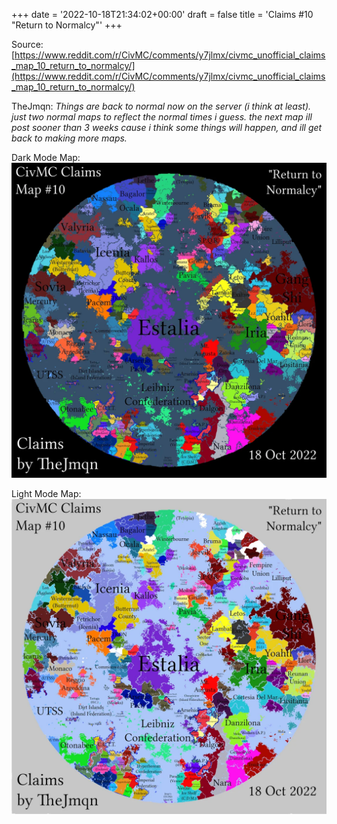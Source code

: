 +++
date = '2022-10-18T21:34:02+00:00'
draft = false
title = 'Claims #10 "Return to Normalcy"'
+++

Source: [https://www.reddit.com/r/CivMC/comments/y7jlmx/civmc_unofficial_claims_map_10_return_to_normalcy/](https://www.reddit.com/r/CivMC/comments/y7jlmx/civmc_unofficial_claims_map_10_return_to_normalcy/)

TheJmqn: *Things are back to normal now on the server (i think at least). just two normal maps to reflect the normal times i guess. the next map ill post sooner than 3 weeks cause i think some things will happen, and ill get back to making more maps.*

Dark Mode Map:
[![Claims #10](https://raw.githubusercontent.com/CivMC-Map-Archive/civmc-map-archive.github.io/refs/heads/main/static/images/CivMC-Claims-10.webp)](https://raw.githubusercontent.com/CivMC-Map-Archive/civmc-map-archive.github.io/refs/heads/main/static/images/CivMC-Claims-10.webp)

Light Mode Map:
[![Claims #10 Light](https://raw.githubusercontent.com/CivMC-Map-Archive/civmc-map-archive.github.io/refs/heads/main/static/images/CivMC-Claims-10-Light.webp)](https://raw.githubusercontent.com/CivMC-Map-Archive/civmc-map-archive.github.io/refs/heads/main/static/images/CivMC-Claims-10-Light.webp)
